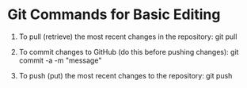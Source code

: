 # Git Commands for Basic Editing

1. To pull (retrieve) the most recent changes in the repository:
git pull

2. To commit changes to GitHub (do this before pushing changes):
git commit -a -m "message"

3. To push (put) the most recent changes to the repository:
git push 